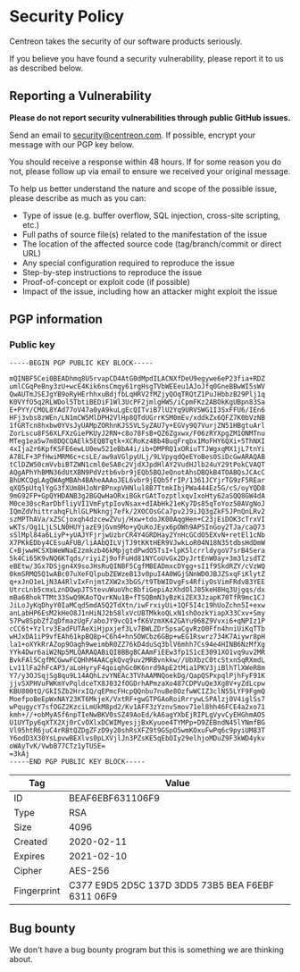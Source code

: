 # Security Policy

Centreon takes the security of our software products seriously.

If you believe you have found a security vulnerability, please report it to us as described below.

## Reporting a Vulnerability

**Please do not report security vulnerabilities through public GitHub issues.**

Send an email to security@centreon.com. If possible, encrypt your message with our PGP key below.

You should receive a response within 48 hours. If for some reason you do not, please follow up via email to ensure we received your original message.

To help us better understand the nature and scope of the possible issue, please describe as much as you can: 

* Type of issue (e.g. buffer overflow, SQL injection, cross-site scripting, etc.)
* Full paths of source file(s) related to the manifestation of the issue
* The location of the affected source code (tag/branch/commit or direct URL)
* Any special configuration required to reproduce the issue
* Step-by-step instructions to reproduce the issue
* Proof-of-concept or exploit code (if possible)
* Impact of the issue, including how an attacker might exploit the issue

## PGP information

### Public key

```
-----BEGIN PGP PUBLIC KEY BLOCK-----

mQINBF5Cei0BEADhmq8U5rvapCD4AtG0dMpdILACNXfDeU9egywe6eP23fia+RDZ
umlCGqPeBny3zU+wcE4Kik6nsCmqy61rgHsgTVbWEEeu1AJoJfq0GneBBwWI5sWV
QwAUTmJSEJgYB9oRyHErhhxuBdjfbLqHRV2fMZjyQOqTRQtZ1PuJHbbzB29Plj1q
K0VYfO5q2RLWDol5TbtiBEDiF1Wl3UcPF2jmlgHWS/iCpmFKz2ABOkKgUBpn83Sa
E+PYY/CMOL8YAd77oV47a0yA9kuLgEcQITviB7lU2Yq9URVSWG1I3SxFFU6/IEn6
HFj3vbs8zWEn/LN1mCW5MlDPH2VlHp8QTdUGrrKSM0mEv/xddkZx6QFZ7K0bVzNB
1fGRTcn8hxbw0YVsJyUAMpZORhnKJS5VLSyZAU7y+EGVy9Q7VurjZN51HBgtuArl
ZorLscu8FS6XLFXzGiePKUyJ2RN+c8o78FsB+QZ6Zgxwx/F06zRYXpgZM1ONMTnu
MTeg1ea5w7m8DQCQAElk5EQBTqtk+XCRoKz4Bb4BuqFrqbx1MoFHY6QXi+5ThNXI
4xIja2r6KpfKSFE6ewLU0ew521eBbA4i/ib+DMPRQ1xORiuTTJWgxqMX1jL7tnYi
A78LF+3PfHwiMRM6c+csLE/aw9aVGlpyULj/9LVpyqdQeEYoBes0SiDcGwARAQAB
tClDZW50cmVvbiBTZWN1cml0eSA8c2VjdXJpdHlAY2VudHJlb24uY29tPokCVAQT
AQgAPhYhBMN36dUtXBN9PdVztb6vbr9jEQb5BQJeQnotAhsDBQkB4TOABQsJCAcC
BhUKCQgLAgQWAgMBAh4BAheAAAoJEL6vbr9jEQb5frIP/1361JCYjrTG9zF5REar
qXQ5pUtqlYgG3fXUm8HJoNrBPnxpVHNlul8B7TtmkIbjPWa444Ez5G/cS/oyYQD8
9mG92FP+GpQYHDANB3g2BGQwHaORxiBGkrGAtTozptlxqvIxoHty62aSQQ8GW4dA
M0ce30scRarDbfliyVI1VmFytpIovNsax+dIAbHk21eKy7Ds85qToYoz50AVgNoJ
IQmZdVhittrahqFLhlGLPNkngj7efk/2XOCOsGCa7pv2J9iJQ3gZkF5JPnQnLRv2
szMPThAVa/xZSCjoxqh4dzcewZVuj/Hxw+tdoJK00AqgHen+C23jEiDOK3cTrxVI
wKTs/Og1LjLSLN0HUYjazE9jGvm9Mo+yQuKoJEyx6pOWh9APSInGoy2TJa/caQ73
sSlMpl84a6LiyP+yUAJYFjrjwUzbrCR4Y4GRDHay2YnHcGCdO5EXvN+retEl1cNb
X7PKkEDby4CEsuAFUB/liAAbQILVjTJ9tKKtHER9VJwkLoR04N18N35tdbsHdDmW
C+BjwwHCSXbWeWNaE2zmkzb46kMpjgtdPwdO5TsI+lpK5lcrrldygoV7srB4Sera
5k4Ci65K9vNQ6KTqds/riyiZj9ofFuHd81NYCoUvGx2DyJrtEnW0ay+3m3lzsdTZ
eBEtw/3Gx7DSjgn4X9soJHsRuQINBF5CgfMBEADmxcDYgg+sI1f9SkdRZY/cVzWQ
0kmSRMQ5Q1wABc07uXeFQlpubZEWzeB13v0puI4A0WGjSNnWD0JBJZSxqFiKlytZ
q+xJnO1eLjN3A4RlvIxFnjmtZXW2x3bGS/t9TbWIDvgFs4RfiyOsVimFRdvB3YEE
UtrcLnb5cmxLznDQwpJTStevuWuoVhc8bfiGepiAzXhdOlJ85keH8Hq3Ujgqs/dx
mBa68hokTTMt33SwQ9KAoTQvrKNu1B+fTSQBmN3yBzKiZEX3JzapK70TfR9mc1CJ
JiLoJyKqDhyY0IaMCqd5mdA5Q2TdXtn/iwFrxiyUi+1QF5I4c19hUoZchn5I+exw
anLabHP6EsM2kHeO8J1nHiNJ2b58lxVcUBTMkkoQLxN1shOozkYiapX33Cxv+Smy
57Pw8SpbZfZqDfmazUgF/aboJY9vcQ1+fK6VzmXK42GAYu968Z9Vvxi6+qNPIz1P
cCC6t+Yzlrv3EadFUTAeXiHjpxjef3Lv7BWLZDr5psaCgvRzO0Ffn4hniUiKqTTb
wHJxDA1iP9vfEAh61kpBQ8p+C6h4+hn5OWCbz6GBp+wEG1Rswrz734K7Aiywr8pH
la1+oXYkRrAZop9Oagh9weimbR0ZZ76kD4duSq3blV6mhh7Cs94e4HINB6NzMfXg
YYk4Dwr6aiW2Np5MLQARAQABiQI8BBgBCAAmFiEEw3fp1S1cE3091XO1vq9uv2MR
BvkFAl5CgfMCGwwFCQHhM4AACgkQvq9uv2MRBvnkkw//UbXbzC0tcStxnSqRXmdL
Lv11lFa2hFcAP3/aLoHyryF4qoiqhGc0K6nrd9ApE2tMia1PKV3jiBlhTlXWeR8m
Y7/y3OJSqjSg8qu9L14AQhLzvYNEAc3TVhAAMNQoekDg/QapQSPxpqlPjhFyF91K
jjvSXPHVuFWKmYvPqldceTX8J032fOGDrhAPmzaXo487CDPVuQe3Xg8V+yZdLcpw
KBU800tQ/GkI5Zb2HrxIQ/qEPmcFHcpQQnbu7nuBe8OzfwWCIZ3clN55LYF9FgmQ
MoefpoBeEpWxNAY23KT6MkjeX/VxtRF+gwGTPGAoRoiRrrywLSPAlzj0V4iglSs7
wPqugycY7sfOGZ2KzciLmUkM8pd2/Kv1AFF3zYznvSmov71el8hh46FCE4a2xo71
kmh+//+obMyASf6npTIeNwBKV0sSZ49AoEd/kA6agYXbEjRIPLgVyvCyEHGhmAOS
U1UYTpy6qXTX2Xj0rCvOXlxDCWIMyesjjBxKyuoe4TYMPp+D9ZEBndN45lYNmfBG
Vl95htR6juC4rRBtQZDgZFzD9y20shRsXFZ9t9GSpO5wmKOxuFwPq6c9pyiUM83T
Y6odD3X30YsLpvwBEXlvs0pLXVjlJn3PZsKE5qEbOIy29elhjoMDuZ9F3kWD4ykv
oWAyTvK/VwbB77CTz1yTUSE=
=3kAj
-----END PGP PUBLIC KEY BLOCK-----
```

| Tag | Value |
| -- | -- |
| ID | BEAF6EBF631106F9 |
| Type | RSA |
| Size | 4096 |
| Created | 2020-02-11 |
| Expires | 2021-02-10 |
| Cipher |AES-256|
| Fingerprint | C377 E9D5 2D5C 137D 3DD5 73B5 BEA F6EBF 6311 06F9 |

## Bug bounty

We don't have a bug bounty program but this is something we are thinking about.
